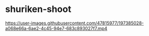 # shuriken-shoot

https://user-images.githubusercontent.com/47815977/197385028-a068e66a-6ae2-4c45-94e7-683c893027f7.mp4

